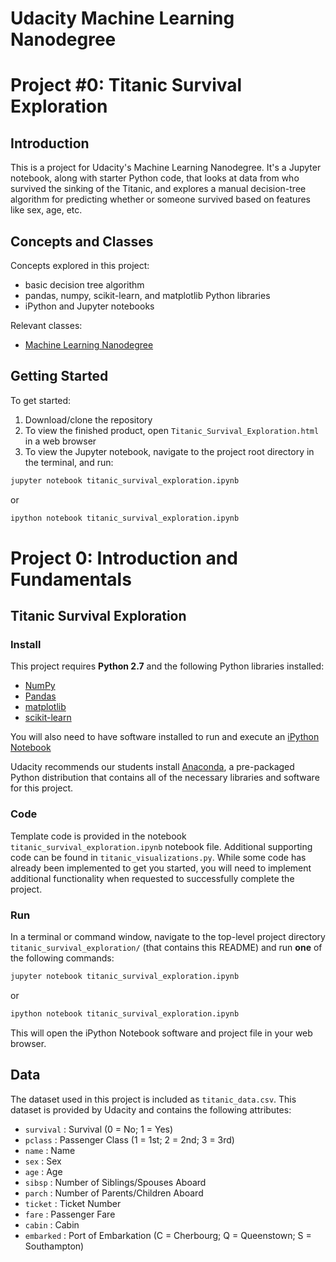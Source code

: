 # Udacity Machine Learning Nanodegree
# Project #0: Titanic Survival Exploration

## Introduction
This is a project for Udacity's Machine Learning Nanodegree. It's a Jupyter notebook, along with starter Python code, that looks at data from who survived the sinking of the Titanic, and explores a manual decision-tree algorithm for predicting whether or someone survived based on features like sex, age, etc.

## Concepts and Classes
Concepts explored in this project:

  - basic decision tree algorithm
  - pandas, numpy, scikit-learn, and matplotlib Python libraries
  - iPython and Jupyter notebooks

Relevant classes:
  - [Machine Learning Nanodegree](https://www.udacity.com/course/machine-learning-engineer-nanodegree--nd009)

## Getting Started
To get started:

1. Download/clone the repository
2. To view the finished product, open `Titanic_Survival_Exploration.html` in a web browser
3. To view the Jupyter notebook, navigate to the project root directory in the terminal, and run:
```bash
jupyter notebook titanic_survival_exploration.ipynb
```
or
```bash
ipython notebook titanic_survival_exploration.ipynb
```

# Project 0: Introduction and Fundamentals
## Titanic Survival Exploration

### Install

This project requires **Python 2.7** and the following Python libraries installed:

- [NumPy](http://www.numpy.org/)
- [Pandas](http://pandas.pydata.org)
- [matplotlib](http://matplotlib.org/)
- [scikit-learn](http://scikit-learn.org/stable/)

You will also need to have software installed to run and execute an [iPython Notebook](http://ipython.org/notebook.html)

Udacity recommends our students install [Anaconda](https://www.continuum.io/downloads), a pre-packaged Python distribution that contains all of the necessary libraries and software for this project.

### Code

Template code is provided in the notebook `titanic_survival_exploration.ipynb` notebook file. Additional supporting code can be found in `titanic_visualizations.py`. While some code has already been implemented to get you started, you will need to implement additional functionality when requested to successfully complete the project.

### Run

In a terminal or command window, navigate to the top-level project directory `titanic_survival_exploration/` (that contains this README) and run **one** of the following commands:

```bash
jupyter notebook titanic_survival_exploration.ipynb
```
or
```bash
ipython notebook titanic_survival_exploration.ipynb
```

This will open the iPython Notebook software and project file in your web browser.

## Data

The dataset used in this project is included as `titanic_data.csv`. This dataset is provided by Udacity and contains the following attributes:

- `survival` : Survival (0 = No; 1 = Yes)
- `pclass` : Passenger Class (1 = 1st; 2 = 2nd; 3 = 3rd)
- `name` : Name
- `sex` : Sex
- `age` : Age
- `sibsp` : Number of Siblings/Spouses Aboard
- `parch` : Number of Parents/Children Aboard
- `ticket` : Ticket Number
- `fare` : Passenger Fare
- `cabin` : Cabin
- `embarked` : Port of Embarkation (C = Cherbourg; Q = Queenstown; S = Southampton)
